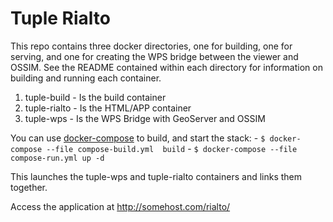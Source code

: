 # Tuple Rialto

This repo contains three docker directories, one for building, one for serving, and one for creating the WPS bridge between the viewer and OSSIM. See the README contained within each directory for information on building and running each container.

1. tuple-build
        - Is the build container
2. tuple-rialto
        - Is the HTML/APP container
3. tuple-wps
        - Is the WPS Bridge with GeoServer and OSSIM

You can use [docker-compose](https://docs.docker.com/compose/) to build, and start
the stack:
        - `$ docker-compose --file compose-build.yml  build`
        - `$ docker-compose --file compose-run.yml up -d`

This launches the tuple-wps and tuple-rialto containers and links them together.

Access the application at http://somehost.com/rialto/ 

